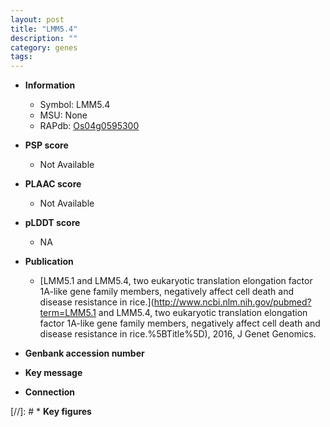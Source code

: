 ```yaml
---
layout: post
title: "LMM5.4"
description: ""
category: genes
tags: 
---
```


* **Information**  
    + Symbol: LMM5.4  
    + MSU: None  
    + RAPdb: [Os04g0595300](http://rapdb.dna.affrc.go.jp/viewer/gbrowse_details/irgsp1?name=Os04g0595300)  

* **PSP score**  
    + Not Available 

* **PLAAC score**  
    + Not Available 

* **pLDDT score**
    + NA


* **Publication**  
    + [LMM5.1 and LMM5.4, two eukaryotic translation elongation factor 1A-like gene family members, negatively affect cell death and disease resistance in rice.](http://www.ncbi.nlm.nih.gov/pubmed?term=LMM5.1 and LMM5.4, two eukaryotic translation elongation factor 1A-like gene family members, negatively affect cell death and disease resistance in rice.%5BTitle%5D), 2016, J Genet Genomics.

* **Genbank accession number**  

* **Key message**  

* **Connection**  

[//]: # * **Key figures**  


